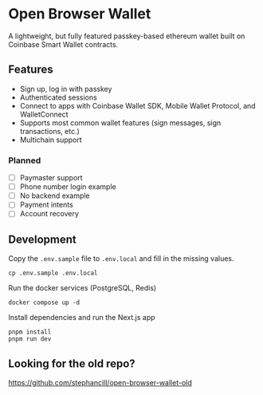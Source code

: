 # Open Browser Wallet

A lightweight, but fully featured passkey-based ethereum wallet built on Coinbase Smart Wallet contracts.

## Features
- Sign up, log in with passkey
- Authenticated sessions
- Connect to apps with Coinbase Wallet SDK, Mobile Wallet Protocol, and WalletConnect
- Supports most common wallet features (sign messages, sign transactions, etc.)
- Multichain support

### Planned

- [ ] Paymaster support
- [ ] Phone number login example
- [ ] No backend example
- [ ] Payment intents
- [ ] Account recovery

## Development

Copy the `.env.sample` file to `.env.local` and fill in the missing values.

```
cp .env.sample .env.local
```

Run the docker services (PostgreSQL, Redis)

```
docker compose up -d
```

Install dependencies and run the Next.js app

```
pnpm install
pnpm run dev
```

## Looking for the old repo?

https://github.com/stephancill/open-browser-wallet-old
